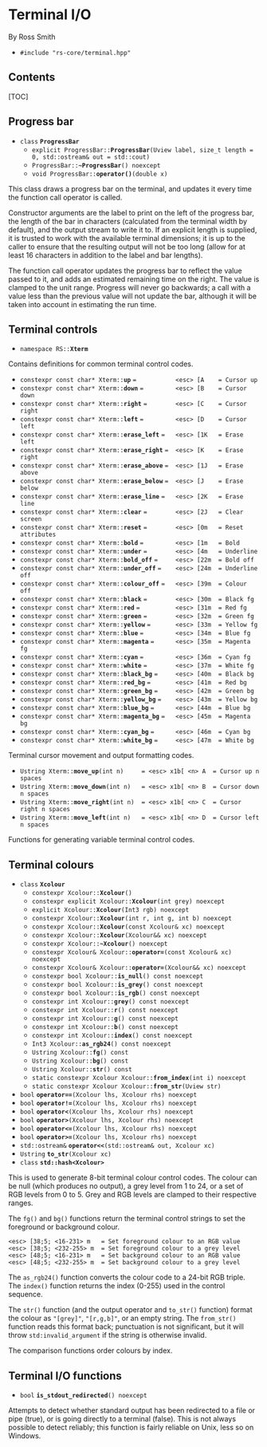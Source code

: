 # Terminal I/O #

By Ross Smith

* `#include "rs-core/terminal.hpp"`

## Contents ##

[TOC]

## Progress bar ##

* `class` **`ProgressBar`**
    * `explicit ProgressBar::`**`ProgressBar`**`(Uview label, size_t length = 0, std::ostream& out = std::cout)`
    * `ProgressBar::`**`~ProgressBar`**`() noexcept`
    * `void ProgressBar::`**`operator()`**`(double x)`

This class draws a progress bar on the terminal, and updates it every time the
function call operator is called.

Constructor arguments are the label to print on the left of the progress bar,
the length of the bar in characters (calculated from the terminal width by
default), and the output stream to write it to. If an explicit length is
supplied, it is trusted to work with the available terminal dimensions; it is
up to the caller to ensure that the resulting output will not be too long
(allow for at least 16 characters in addition to the label and bar lengths).

The function call operator updates the progress bar to reflect the value
passed to it, and adds an estimated remaining time on the right. The value is
clamped to the unit range. Progress will never go backwards; a call with a
value less than the previous value will not update the bar, although it will
be taken into account in estimating the run time.

## Terminal controls ##

* `namespace RS::`**`Xterm`**

Contains definitions for common terminal control codes.

* `constexpr const char* Xterm::`**`up`** `=           <esc> [A    = Cursor up`
* `constexpr const char* Xterm::`**`down`** `=         <esc> [B    = Cursor down`
* `constexpr const char* Xterm::`**`right`** `=        <esc> [C    = Cursor right`
* `constexpr const char* Xterm::`**`left`** `=         <esc> [D    = Cursor left`
* `constexpr const char* Xterm::`**`erase_left`** `=   <esc> [1K   = Erase left`
* `constexpr const char* Xterm::`**`erase_right`** `=  <esc> [K    = Erase right`
* `constexpr const char* Xterm::`**`erase_above`** `=  <esc> [1J   = Erase above`
* `constexpr const char* Xterm::`**`erase_below`** `=  <esc> [J    = Erase below`
* `constexpr const char* Xterm::`**`erase_line`** `=   <esc> [2K   = Erase line`
* `constexpr const char* Xterm::`**`clear`** `=        <esc> [2J   = Clear screen`
* `constexpr const char* Xterm::`**`reset`** `=        <esc> [0m   = Reset attributes`
* `constexpr const char* Xterm::`**`bold`** `=         <esc> [1m   = Bold`
* `constexpr const char* Xterm::`**`under`** `=        <esc> [4m   = Underline`
* `constexpr const char* Xterm::`**`bold_off`** `=     <esc> [22m  = Bold off`
* `constexpr const char* Xterm::`**`under_off`** `=    <esc> [24m  = Underline off`
* `constexpr const char* Xterm::`**`colour_off`** `=   <esc> [39m  = Colour off`
* `constexpr const char* Xterm::`**`black`** `=        <esc> [30m  = Black fg`
* `constexpr const char* Xterm::`**`red`** `=          <esc> [31m  = Red fg`
* `constexpr const char* Xterm::`**`green`** `=        <esc> [32m  = Green fg`
* `constexpr const char* Xterm::`**`yellow`** `=       <esc> [33m  = Yellow fg`
* `constexpr const char* Xterm::`**`blue`** `=         <esc> [34m  = Blue fg`
* `constexpr const char* Xterm::`**`magenta`** `=      <esc> [35m  = Magenta fg`
* `constexpr const char* Xterm::`**`cyan`** `=         <esc> [36m  = Cyan fg`
* `constexpr const char* Xterm::`**`white`** `=        <esc> [37m  = White fg`
* `constexpr const char* Xterm::`**`black_bg`** `=     <esc> [40m  = Black bg`
* `constexpr const char* Xterm::`**`red_bg`** `=       <esc> [41m  = Red bg`
* `constexpr const char* Xterm::`**`green_bg`** `=     <esc> [42m  = Green bg`
* `constexpr const char* Xterm::`**`yellow_bg`** `=    <esc> [43m  = Yellow bg`
* `constexpr const char* Xterm::`**`blue_bg`** `=      <esc> [44m  = Blue bg`
* `constexpr const char* Xterm::`**`magenta_bg`** `=   <esc> [45m  = Magenta bg`
* `constexpr const char* Xterm::`**`cyan_bg`** `=      <esc> [46m  = Cyan bg`
* `constexpr const char* Xterm::`**`white_bg`** `=     <esc> [47m  = White bg`

Terminal cursor movement and output formatting codes.

* `Ustring Xterm::`**`move_up`**`(int n)     = <esc> x1b[ <n> A  = Cursor up n spaces`
* `Ustring Xterm::`**`move_down`**`(int n)   = <esc> x1b[ <n> B  = Cursor down n spaces`
* `Ustring Xterm::`**`move_right`**`(int n)  = <esc> x1b[ <n> C  = Cursor right n spaces`
* `Ustring Xterm::`**`move_left`**`(int n)   = <esc> x1b[ <n> D  = Cursor left n spaces`

Functions for generating variable terminal control codes.

## Terminal colours ##

* `class` **`Xcolour`**
    * `constexpr Xcolour::`**`Xcolour`**`()`
    * `constexpr explicit Xcolour::`**`Xcolour`**`(int grey) noexcept`
    * `explicit Xcolour::`**`Xcolour`**`(Int3 rgb) noexcept`
    * `constexpr Xcolour::`**`Xcolour`**`(int r, int g, int b) noexcept`
    * `constexpr Xcolour::`**`Xcolour`**`(const Xcolour& xc) noexcept`
    * `constexpr Xcolour::`**`Xcolour`**`(Xcolour&& xc) noexcept`
    * `constexpr Xcolour::`**`~Xcolour`**`() noexcept`
    * `constexpr Xcolour& Xcolour::`**`operator=`**`(const Xcolour& xc) noexcept`
    * `constexpr Xcolour& Xcolour::`**`operator=`**`(Xcolour&& xc) noexcept`
    * `constexpr bool Xcolour::`**`is_null`**`() const noexcept`
    * `constexpr bool Xcolour::`**`is_grey`**`() const noexcept`
    * `constexpr bool Xcolour::`**`is_rgb`**`() const noexcept`
    * `constexpr int Xcolour::`**`grey`**`() const noexcept`
    * `constexpr int Xcolour::`**`r`**`() const noexcept`
    * `constexpr int Xcolour::`**`g`**`() const noexcept`
    * `constexpr int Xcolour::`**`b`**`() const noexcept`
    * `constexpr int Xcolour::`**`index`**`() const noexcept`
    * `Int3 Xcolour::`**`as_rgb24`**`() const noexcept`
    * `Ustring Xcolour::`**`fg`**`() const`
    * `Ustring Xcolour::`**`bg`**`() const`
    * `Ustring Xcolour::`**`str`**`() const`
    * `static constexpr Xcolour Xcolour::`**`from_index`**`(int i) noexcept`
    * `static constexpr Xcolour Xcolour::`**`from_str`**`(Uview str)`
* `bool` **`operator==`**`(Xcolour lhs, Xcolour rhs) noexcept`
* `bool` **`operator!=`**`(Xcolour lhs, Xcolour rhs) noexcept`
* `bool` **`operator<`**`(Xcolour lhs, Xcolour rhs) noexcept`
* `bool` **`operator>`**`(Xcolour lhs, Xcolour rhs) noexcept`
* `bool` **`operator<=`**`(Xcolour lhs, Xcolour rhs) noexcept`
* `bool` **`operator>=`**`(Xcolour lhs, Xcolour rhs) noexcept`
* `std::ostream&` **`operator<<`**`(std::ostream& out, Xcolour xc)`
* `Ustring` **`to_str`**`(Xcolour xc)`
* `class` **`std::hash<Xcolour>`**

This is used to generate 8-bit terminal colour control codes. The colour can
be null (which produces no output), a grey level from 1 to 24, or a set of RGB
levels from 0 to 5. Grey and RGB levels are clamped to their respective
ranges.

The `fg()` and `bg()` functions return the terminal control strings to set the
foreground or background colour.

    <esc> [38;5; <16-231> m   = Set foreground colour to an RGB value
    <esc> [38;5; <232-255> m  = Set foreground colour to a grey level
    <esc> [48;5; <16-231> m   = Set background colour to an RGB value
    <esc> [48;5; <232-255> m  = Set background colour to a grey level

The `as_rgb24()` function converts the colour code to a 24-bit RGB triple. The
`index()` function returns the index (0-255) used in the control sequence.

The `str()` function (and the output operator and `to_str()` function) format
the colour as `"[grey]"`, `"[r,g,b]"`, or an empty string. The `from_str()`
function reads this format back; punctuation is not significant, but it will
throw `std:invalid_argument` if the string is otherwise invalid.

The comparison functions order colours by index.

## Terminal I/O functions ##

* `bool` **`is_stdout_redirected`**`() noexcept`

Attempts to detect whether standard output has been redirected to a file or
pipe (true), or is going directly to a terminal (false). This is not always
possible to detect reliably; this function is fairly reliable on Unix, less so
on Windows.

